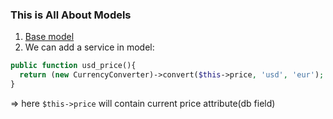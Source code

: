 ### This  is   All   About Models

1. [Base model](https://github.com/rajibbinalam/Laravel_Doc/blob/master/laravel%20My%20Doc/Base%20Model.md)
2. We can add a service in model:
```php
public function usd_price(){
  return (new CurrencyConverter)->convert($this->price, 'usd', 'eur');
}
```
=> here ```$this->price``` will contain current price attribute(db field)
